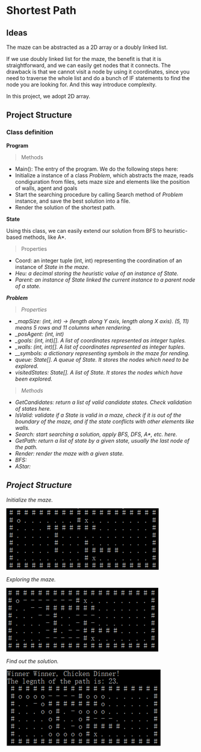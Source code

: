 # Shortest Path
## Ideas

The maze can be abstracted as a 2D array or a doubly linked list. 

If we use doubly linked list for the maze, the benefit is that it is straightforward, and 
we can easily get nodes that it connects. The drawback is that we cannot visit a node by 
using it coordinates, since you need to traverse the whole list 
and do a bunch of IF statements to find the node you are looking for. And this way introduce complexity.

In this project, we adopt 2D array.

## Project Structure

### Class definition

<b> Program </b>

> Methods
- Main(): The entry of the program. We do the following steps here:
 - Initialize a instance of a class <i>Problem</i>, which abstracts the maze, reads condiguration from files, sets maze size and elements like the position of walls, agent and goals
 - Start the searching procedure by calling Search method of <i>Problem</i>  instance, and save the best solution into a file. 
 - Render the solution of the shortest path.


<b> State </b>

Using this class, we can easily extend our solution from BFS to heuristic-based methods, like A*.
> Properties
- Coord: an integer tuple (int, int) representing the coordination of an instance of <i>State<i> in the maze.
- Heu: a decimal storing the heuristic value of an instance of <i>State<i>.
- Parent: an instance of <i>State</i> linked the current instance to a parent node of a state.

<b> Problem </b>

> Properties
- _mapSize: (int, int) -> (length along Y axis, length along X axis). (5, 11) means 5 rows and 11 columns when rendering.
- _posAgent: (int, int)
- _goals: (int, int)[]. A list of coordinates represented as integer tuples.
- _walls: (int, int)[]. A list of coordinates represented as integer tuples.
- __symbols: a dictionary representing symbols in the maze for rending.
- queue: State[]. A queue of <i>State</i>. It stores the nodes which need to be explored.
- visitedStates: State[]. A list of <i>State</i>. It stores the nodes which have been explored.

> Methods
- GetCandidates: return a list of valid candidate states. Check validation of states here.
- IsValid: validate if a <i>State</i> is valid in a maze, check if it is out of the boundary of the maze, and if the state conflicts with other elements like walls.
- Search: start searching a solution, apply BFS, DFS, A*, etc. here.
- GetPath: return a list of state by a given state, usually the last node of the path.
- Render: render the maze with a given state.
- BFS:
- AStar:


## Project Structure

Initialize the maze.

<img src="image/Init-maze01.png" alt="Alt text" title="Optional title">

Exploring the maze.

<img src="image/Explore-maze01.png" alt="Alt text" title="Optional title">

Find out the solution.

<img src="image/Sol-maze01.png" alt="Alt text" title="Optional title">

